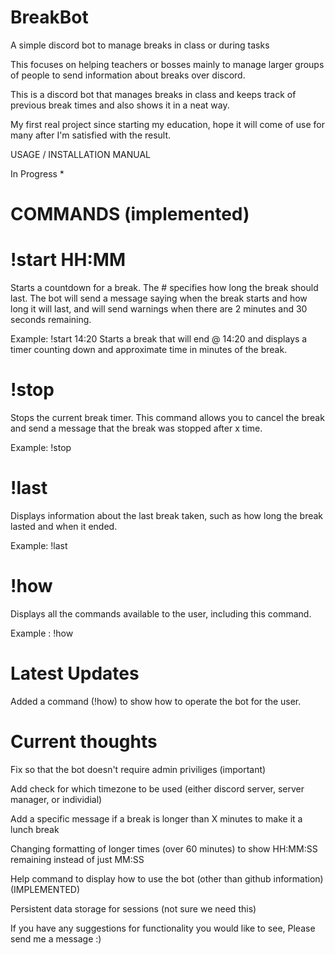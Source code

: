 # BreakBot #

A simple discord bot to manage breaks in class or during tasks

This focuses on helping teachers or bosses mainly to manage larger groups of people to send information about breaks over discord.

This is a discord bot that manages breaks in class and keeps track of previous break times and also shows it in a neat way.

My first real project since starting my education, hope it will come of use for many after I'm satisfied with the result.

USAGE / INSTALLATION MANUAL

In Progress *

# COMMANDS (implemented)

# !start HH:MM

Starts a countdown for a break. The # specifies how long the break should last.
The bot will send a message saying when the break starts and how long it will last, and will send warnings when there are 2 minutes and 30 seconds remaining.

Example: !start 14:20 Starts a break that will end @ 14:20 and displays a timer counting down and approximate time in minutes of the break.

# !stop

Stops the current break timer.
This command allows you to cancel the break and send a message that the break was stopped after x time.

Example: !stop


# !last

Displays information about the last break taken, such as how long the break lasted and when it ended.

Example: !last

# !how

Displays all the commands available to the user, including this command.

Example : !how

# Latest Updates

Added a command (!how) to show how to operate the bot for the user.

# Current thoughts

Fix so that the bot doesn't require admin priviliges (important)

Add check for which timezone to be used (either discord server, server manager, or individial)

Add a specific message if a break is longer than X minutes to make it a lunch break

Changing formatting of longer times (over 60 minutes) to show HH:MM:SS remaining instead of just MM:SS

Help command to display how to use the bot (other than github information) (IMPLEMENTED)

Persistent data storage for sessions (not sure we need this)

If you have any suggestions for functionality you would like to see, Please send me a message :)